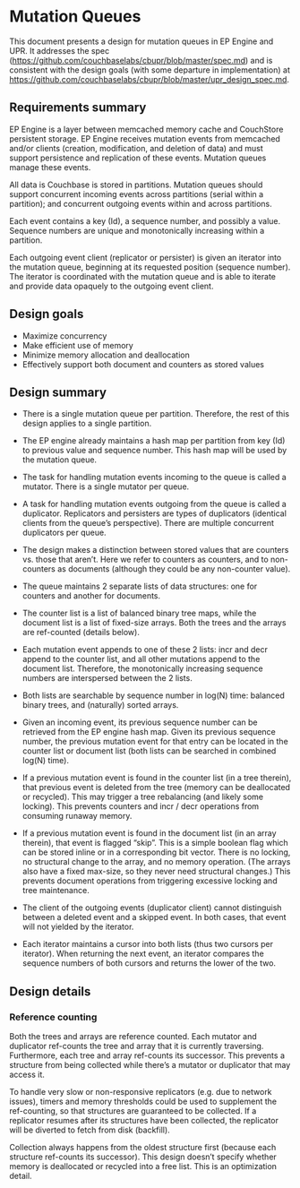 # Mutation Queues

This document presents a design for mutation queues in EP Engine and UPR.  It addresses the spec (https://github.com/couchbaselabs/cbupr/blob/master/spec.md) and is consistent with the design goals (with some departure in implementation) at https://github.com/couchbaselabs/cbupr/blob/master/upr_design_spec.md.

## Requirements summary

EP Engine is a layer between memcached memory cache and CouchStore persistent storage.  EP Engine receives mutation events from memcached and/or clients (creation, modification, and deletion of data) and must support persistence and replication of these events.  Mutation queues manage these events.

All data is Couchbase is stored in partitions.  Mutation queues should support concurrent incoming events across partitions (serial within a partition); and concurrent outgoing events within and across partitions.

Each event contains a key (Id), a sequence number, and possibly a value.  Sequence numbers are unique and monotonically increasing within a partition.

Each outgoing event client (replicator or persister) is given an iterator into the mutation queue, beginning at its requested position (sequence number).  The iterator is coordinated with the mutation queue and is able to iterate and provide data opaquely to the outgoing event client.

## Design goals

* Maximize concurrency
* Make efficient use of memory
* Minimize memory allocation and deallocation
* Effectively support both document and counters as stored values

## Design summary

* There is a single mutation queue per partition.  Therefore, the rest of this design applies to a single partition.

* The EP engine already maintains a hash map per partition from key (Id) to previous value and sequence number.  This hash map will be used by the mutation queue.

* The task for handling mutation events incoming to the queue is called a mutator.  There is a single mutator per queue.

* A task for handling mutation events outgoing from the queue is called a duplicator.  Replicators and persisters are types of duplicators (identical clients from the queue’s perspective).  There are multiple concurrent duplicators per queue.

* The design makes a distinction between stored values that are counters vs. those that aren’t. Here we refer to counters as counters, and to non-counters as documents (although they could be any non-counter value).

* The queue maintains 2 separate lists of data structures: one for counters and another for documents.

* The counter list is a list of balanced binary tree maps, while the document list is a list of fixed-size arrays.  Both the trees and the arrays are ref-counted (details below).

* Each mutation event appends to one of these 2 lists: incr and decr append to the counter list, and all other mutations append to the document list.  Therefore, the monotonically increasing sequence numbers are interspersed between the 2 lists.

* Both lists are searchable by sequence number in log(N) time: balanced binary trees, and (naturally) sorted arrays.

* Given an incoming event, its previous sequence number can be retrieved from the EP engine hash map.  Given its previous sequence number, the previous mutation event for that entry can be located in the counter list or document list (both lists can be searched in combined log(N) time).

* If a previous mutation event is found in the counter list (in a tree therein), that previous event is deleted from the tree (memory can be deallocated or recycled).  This may trigger a tree rebalancing (and likely some locking).  This prevents counters and incr / decr operations from consuming runaway memory.

* If a previous mutation event is found in the document list (in an array therein), that event is flagged “skip”.  This is a simple boolean flag which can be stored inline or in a corresponding bit vector.  There is no locking, no structural change to the array, and no memory operation.  (The arrays also have a fixed max-size, so they never need structural changes.)  This prevents document operations from triggering excessive locking and tree maintenance.

* The client of the outgoing events (duplicator client) cannot distinguish between a deleted event and a skipped event.  In both cases, that event will not yielded by the iterator.

* Each iterator maintains a cursor into both lists (thus two cursors per iterator).  When returning the next event, an iterator compares the sequence numbers of both cursors and returns the lower of the two.

## Design details
### Reference counting

Both the trees and arrays are reference counted.  Each mutator and duplicator ref-counts the tree and array that it is currently traversing.  Furthermore, each tree and array ref-counts its successor.  This prevents a structure from being collected while there’s a mutator or duplicator that may access it.

To handle very slow or non-responsive replicators (e.g. due to network issues), timers and memory thresholds could be used to supplement the ref-counting, so that structures are guaranteed to be collected.  If a replicator resumes after its structures have been collected, the replicator will be diverted to fetch from disk (backfill).

Collection always happens from the oldest structure first (because each structure ref-counts its successor).  This design doesn’t specify whether memory is deallocated or recycled into a free list.  This is an optimization detail.

